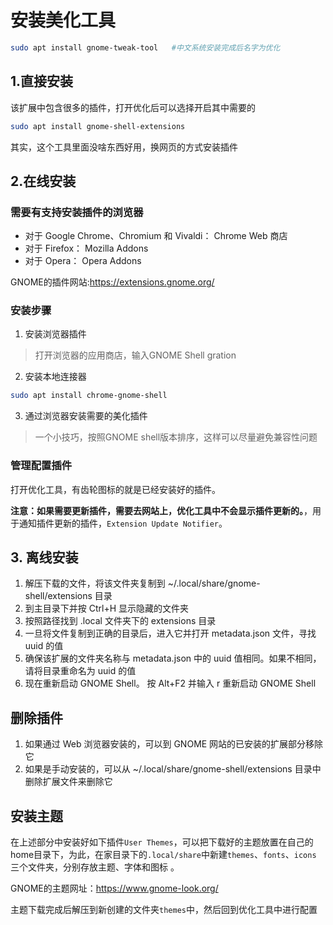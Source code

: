 # 安装美化工具

```bash
sudo apt install gnome-tweak-tool   #中文系统安装完成后名字为优化
```

## 1.直接安装

该扩展中包含很多的插件，打开优化后可以选择开启其中需要的

```bash
sudo apt install gnome-shell-extensions
```

其实，这个工具里面没啥东西好用，换网页的方式安装插件

## 2.在线安装

### 需要有支持安装插件的浏览器

- 对于 Google Chrome、Chromium 和 Vivaldi： Chrome Web 商店
- 对于 Firefox： Mozilla Addons
- 对于 Opera： Opera Addons

GNOME的插件网站:https://extensions.gnome.org/

### 安装步骤

1. 安装浏览器插件

> 打开浏览器的应用商店，输入GNOME Shell gration

2.  安装本地连接器

```bash
sudo apt install chrome-gnome-shell
```

3. 通过浏览器安装需要的美化插件

> 一个小技巧，按照GNOME shell版本排序，这样可以尽量避免兼容性问题

### 管理配置插件

打开优化工具，有齿轮图标的就是已经安装好的插件。

**注意：如果需要更新插件，需要去网站上，优化工具中不会显示插件更新的。**，用于通知插件更新的插件，`Extension Update Notifier`。

## 3. 离线安装

1. 解压下载的文件，将该文件夹复制到 ~/.local/share/gnome-shell/extensions 目录
2. 到主目录下并按 Ctrl+H 显示隐藏的文件夹
3. 按照路径找到 .local 文件夹下的 extensions 目录
4. 一旦将文件复制到正确的目录后，进入它并打开 metadata.json 文件，寻找 uuid 的值
5. 确保该扩展的文件夹名称与 metadata.json 中的 uuid 值相同。如果不相同，请将目录重命名为 uuid 的值
6. 现在重新启动 GNOME Shell。 按 Alt+F2 并输入 r 重新启动 GNOME Shell

## 删除插件

1. 如果通过 Web 浏览器安装的，可以到 GNOME 网站的已安装的扩展部分移除它
2. 如果是手动安装的，可以从 ~/.local/share/gnome-shell/extensions 目录中删除扩展文件来删除它

## 安装主题

在上述部分中安装好如下插件`User Themes`，可以把下载好的主题放置在自己的home目录下，为此，在家目录下的`.local/share`中新建`themes`、`fonts`、`icons` 三个文件夹，分别存放主题、字体和图标 。

GNOME的主题网址：https://www.gnome-look.org/

主题下载完成后解压到新创建的文件夹`themes`中，然后回到优化工具中进行配置
